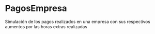 # PagosEmpresa
Simulación de los pagos realizados en una empresa con sus respectivos aumentos por las horas extras realizadas
